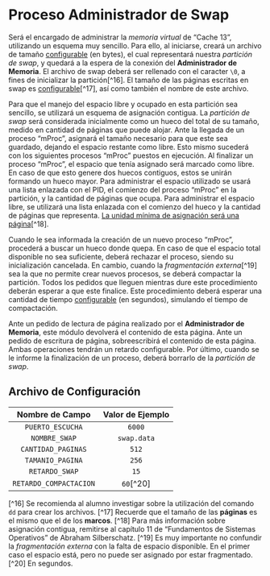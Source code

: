 # Proceso Administrador de Swap

Será el encargado de administrar la *memoria virtual* de “Cache 13”, utilizando un esquema muy sencillo. Para ello, al iniciarse, creará un archivo de tamaño <u>configurable</u> (en bytes), el cual representará nuestra _partición de swap_, y quedará a la espera de la conexión del **Administrador de Memoria**. El archivo de swap deberá ser rellenado con el caracter `\0`, a fines de inicializar la partición[^16]. El tamaño de las páginas escritas en swap es <u>configurable</u>[^17], así como también el nombre de este archivo.

Para que el manejo del espacio libre y ocupado en esta partición sea sencillo, se utilizará un esquema de asignación contigua. La *partición de swap* será considerada inicialmente como un hueco del total de su tamaño, medido en cantidad de páginas que puede alojar. Ante la llegada de un proceso “mProc”, asignará el tamaño necesario para que este sea guardado, dejando el espacio restante como libre. Esto mismo sucederá con los siguientes procesos “mProc” puestos en ejecución. Al finalizar un proceso “mProc”, el espacio que tenía asignado será marcado como libre. En caso de que esto genere dos huecos contiguos, estos se unirán formando un hueco mayor. Para administrar el espacio utilizado se usará una lista enlazada con el PID, el comienzo del proceso “mProc” en la partición, y la cantidad de páginas que ocupa. Para administrar el espacio libre, se utilizará una lista enlazada con el comienzo del hueco y la cantidad de páginas que representa. <u>La unidad mínima de asignación será una página</u>[^18].

Cuando le sea informada la creación de un nuevo proceso “mProc”, procederá a buscar un hueco donde quepa. En caso de que el espacio total disponible no sea suficiente, deberá rechazar el proceso, siendo su inicialización cancelada. En cambio, cuando la *fragmentación externa*[^19] sea la que no permite crear nuevos procesos, se deberá compactar la partición. Todos los pedidos que lleguen mientras dure este procedimiento deberán esperar a que este finalice. Este procedimiento deberá esperar una cantidad de tiempo <u>configurable</u> (en segundos), simulando el tiempo de compactación.

Ante un pedido de lectura de página realizado por el **Administrador de Memoria**, este módulo devolverá el contenido de esta página. Ante un pedido de escritura de página, sobreescribirá el contenido de esta página. Ambas operaciones tendrán un retardo configurable. Por último, cuando se le informe la finalización de un proceso, deberá borrarlo de la *partición de swap*.

## Archivo de Configuración

| Nombre de Campo        | Valor de Ejemplo |
|:----------------------:|:----------------:|
| `PUERTO_ESCUCHA`       | `6000`           |
| `NOMBRE_SWAP`          | `swap.data`      |
| `CANTIDAD_PAGINAS`     | `512`            |
| `TAMANIO_PAGINA`       | `256`            |
| `RETARDO_SWAP`         | `15`            |
| `RETARDO_COMPACTACION` | `60`[^20]        |

[^16] Se recomienda al alumno investigar sobre la utilización del comando `dd` para crear los archivos.
[^17]  Recuerde que el tamaño de las **páginas** es el mismo que el de los **marcos**.
[^18] Para más información sobre asignación contigua, remitirse al capítulo 11 de “Fundamentos de Sistemas Operativos” de Abraham Silberschatz.
[^19] Es muy importante no confundir la *fragmentación externa* con la falta de espacio disponible. En el primer caso el espacio está, pero no puede ser asignado por estar fragmentado.
[^20] En segundos.